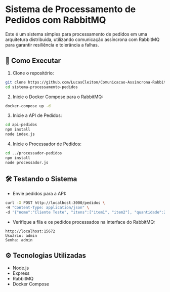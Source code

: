 # Sistema de Processamento de Pedidos com RabbitMQ

Este é um sistema simples para processamento de pedidos em uma arquitetura distribuída, utilizando comunicação assíncrona com RabbitMQ para garantir resiliência e tolerância a falhas.



## 🚀 Como Executar

1. Clone o repositório:

```bash
git clone https://github.com/LucasCleiton/Comunicacao-Assincrona-RabbitMQ.git
cd sistema-processamento-pedidos
```
2. Inicie o Docker Compose para o RabbitMQ:

```bash
docker-compose up -d
```
3. Inicie a API de Pedidos:

```bash
cd api-pedidos
npm install
node index.js
```
4. Inicie o Processador de Pedidos:

```bash
cd ../processador-pedidos
npm install
node processador.js
```

## 🛠 Testando o Sistema

* Envie pedidos para a API:

```bash ou Postman
curl -X POST http://localhost:3000/pedidos \
-H "Content-Type: application/json" \
-d '{"nome":"Cliente Teste", "itens":["item1", "item2"], "quantidade":2, "valorTotal":100}'
```

* Verifique a fila e os pedidos processados na interface do RabbitMQ:

```
http://localhost:15672
Usuário: admin
Senha: admin
```

## ⚙️ Tecnologias Utilizadas

* Node.js
* Express
* RabbitMQ
* Docker Compose

